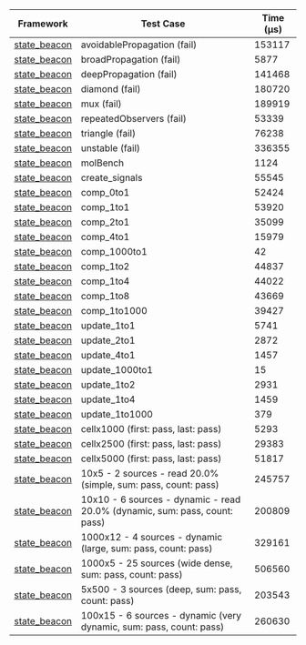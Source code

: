 | Framework | Test Case | Time (μs) |
| --- | --- | --- |
| [state_beacon](https://github.com/jinyus/dart_beacon) | avoidablePropagation (fail) | 153117 |
| [state_beacon](https://github.com/jinyus/dart_beacon) | broadPropagation (fail) | 5877 |
| [state_beacon](https://github.com/jinyus/dart_beacon) | deepPropagation (fail) | 141468 |
| [state_beacon](https://github.com/jinyus/dart_beacon) | diamond (fail) | 180720 |
| [state_beacon](https://github.com/jinyus/dart_beacon) | mux (fail) | 189919 |
| [state_beacon](https://github.com/jinyus/dart_beacon) | repeatedObservers (fail) | 53339 |
| [state_beacon](https://github.com/jinyus/dart_beacon) | triangle (fail) | 76238 |
| [state_beacon](https://github.com/jinyus/dart_beacon) | unstable (fail) | 336355 |
| [state_beacon](https://github.com/jinyus/dart_beacon) | molBench | 1124 |
| [state_beacon](https://github.com/jinyus/dart_beacon) | create_signals | 55545 |
| [state_beacon](https://github.com/jinyus/dart_beacon) | comp_0to1 | 52424 |
| [state_beacon](https://github.com/jinyus/dart_beacon) | comp_1to1 | 53920 |
| [state_beacon](https://github.com/jinyus/dart_beacon) | comp_2to1 | 35099 |
| [state_beacon](https://github.com/jinyus/dart_beacon) | comp_4to1 | 15979 |
| [state_beacon](https://github.com/jinyus/dart_beacon) | comp_1000to1 | 42 |
| [state_beacon](https://github.com/jinyus/dart_beacon) | comp_1to2 | 44837 |
| [state_beacon](https://github.com/jinyus/dart_beacon) | comp_1to4 | 44022 |
| [state_beacon](https://github.com/jinyus/dart_beacon) | comp_1to8 | 43669 |
| [state_beacon](https://github.com/jinyus/dart_beacon) | comp_1to1000 | 39427 |
| [state_beacon](https://github.com/jinyus/dart_beacon) | update_1to1 | 5741 |
| [state_beacon](https://github.com/jinyus/dart_beacon) | update_2to1 | 2872 |
| [state_beacon](https://github.com/jinyus/dart_beacon) | update_4to1 | 1457 |
| [state_beacon](https://github.com/jinyus/dart_beacon) | update_1000to1 | 15 |
| [state_beacon](https://github.com/jinyus/dart_beacon) | update_1to2 | 2931 |
| [state_beacon](https://github.com/jinyus/dart_beacon) | update_1to4 | 1459 |
| [state_beacon](https://github.com/jinyus/dart_beacon) | update_1to1000 | 379 |
| [state_beacon](https://github.com/jinyus/dart_beacon) | cellx1000 (first: pass, last: pass) | 5293 |
| [state_beacon](https://github.com/jinyus/dart_beacon) | cellx2500 (first: pass, last: pass) | 29383 |
| [state_beacon](https://github.com/jinyus/dart_beacon) | cellx5000 (first: pass, last: pass) | 51817 |
| [state_beacon](https://github.com/jinyus/dart_beacon) | 10x5 - 2 sources - read 20.0% (simple, sum: pass, count: pass) | 245757 |
| [state_beacon](https://github.com/jinyus/dart_beacon) | 10x10 - 6 sources - dynamic - read 20.0% (dynamic, sum: pass, count: pass) | 200809 |
| [state_beacon](https://github.com/jinyus/dart_beacon) | 1000x12 - 4 sources - dynamic (large, sum: pass, count: pass) | 329161 |
| [state_beacon](https://github.com/jinyus/dart_beacon) | 1000x5 - 25 sources (wide dense, sum: pass, count: pass) | 506560 |
| [state_beacon](https://github.com/jinyus/dart_beacon) | 5x500 - 3 sources (deep, sum: pass, count: pass) | 203543 |
| [state_beacon](https://github.com/jinyus/dart_beacon) | 100x15 - 6 sources - dynamic (very dynamic, sum: pass, count: pass) | 260630 |
